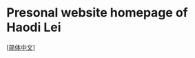 # Presonal website homepage of Haodi Lei
\[[简体中文](https://github.com/bingyang-lei/bingyang-lei.github.io/blob/main/README_zh_Hans.md)\]